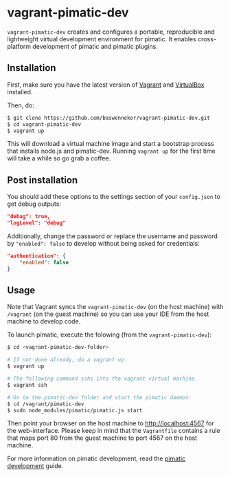 # vagrant-pimatic-dev
`vagrant-pimatic-dev` creates and configures a portable, reproducible and lightweight virtual development environment for pimatic. It enables cross-platform development of pimatic and pimatic plugins.

## Installation
First, make sure you have the latest version of [Vagrant](http://www.vagrantup.com/downloads.html) and [VirtualBox](https://www.virtualbox.org/wiki/Downloads) installed.

Then, do: 
```bash
$ git clone https://github.com/baswenneker/vagrant-pimatic-dev.git
$ cd vagrant-pimatic-dev
$ vagrant up
```

This will download a virtual machine image and start a bootstrap process that installs node.js and pimatic-dev. Running `vagrant up` for the first time will take a while so go grab a coffee.

## Post installation
You should add these options to the settings section of your `config.json` to get debug outputs:

```json
"debug": true,
"logLevel": "debug"
```

Additionally, change the password or replace the username and password by `"enabled": false` to develop without being asked for credentials:

```json
"authentication": {
    "enabled": false
}
```

## Usage
Note that Vagrant syncs the `vagrant-pimatic-dev` (on the host machine) with `/vagrant` (on the guest machine) so you can use your IDE from the host machine to develop code.

To launch pimatic, execute the folowing (from the `vagrant-pimatic-dev`):

```bash
$ cd <vagrant-pimatic-dev-folder>

# If not done already, do a vagrant up
$ vagrant up 

# The following command sshs into the vagrant virtual machine.
$ vagrant ssh

# Go to the pimatic-dev folder and start the pimatic daemon:
$ cd /vagrant/pimatic-dev
$ sudo node_modules/pimatic/pimatic.js start
```

Then point your browser on the host machine to [http://localhost:4567](http://localhost:4567) for the web-interface. Please keep in mind that the `Vagrantfile` contains a rule that maps port 80 from the guest machine to port 4567 on the host machine.

For more information on pimatic development, read the [pimatic development](http://pimatic.org/guide/development) guide.





